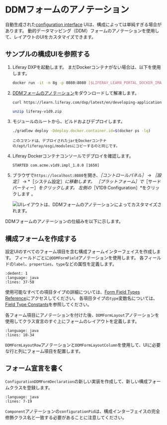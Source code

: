 # DDMフォームのアノテーション

自動生成された[configuration interface](./setting-and-accessing-configurations.html#creating-the-configuration-interface) UIは、構成によっては単純すぎる場合があります。  動的データマッピング（DDM）フォームのアノテーションを使用して、レイアウトのUIをカスタマイズできます。

## サンプルの構成UIを参照する

1. Liferay DXPを起動します。 まだDockerコンテナがない場合は、以下を使用します。

    ```bash
    docker run -it -m 8g -p 8080:8080 [$LIFERAY_LEARN_PORTAL_DOCKER_IMAGE$]
    ```

1. [DDMフォームのアノテーション](./liferay-v1d9.zip)をダウンロードして解凍します。

    ```bash
    curl https://learn.liferay.com/dxp/latest/en/developing-applications/core-frameworks/configuration-framework/liferay-v3d9.zip -O
    ```

    ```bash
    unzip liferay-v1d9.zip
    ```

1. モジュールのルートから、ビルドおよびデプロイします。

    ```bash
    ./gradlew deploy -Ddeploy.docker.container.id=$(docker ps -lq)
    ```

    ```{note}
    このコマンドは、デプロイされたjarをDockerコンテナの/opt/liferay/osgi/modulesにコピーするのと同じです。
    ```

1. Liferay Dockerコンテナコンソールでデプロイを確認します。

    ```
    STARTED com.acme.v1d9.impl_1.0.0 [1650]
    ```

1. ブラウザで`https://localhost:8080`を開き、*［コントロールパネル］* &rarr; *［設定］* &rarr; *［システム設定］*に移動します。 ［プラットフォーム］で*［サードパーティー］*をクリックします。 左側の*［V1D9 Configuration］*をクリックします 。

    ![UIレイアウトは、DDMフォームのアノテーションによってカスタマイズされます。](./ddm-form-annotations/images/01.png)

DDMフォームのアノテーションの仕組みを以下に示します。

## 構成フォームを作成する

設定UIのすべてのフォーム項目を含む構成フォームインターフェイスを作成します。 フィールドごとに`@DDMFormField`アノテーションを使用します。 各フィールドの`label`、`properties`、`type`などの属性を定義します。

```{literalinclude} ./ddm-form-annotations/resources/liferay-v1d9.zip/v1d9-impl/src/main/java/com/acme/v1d9/internal/configuration/admin/definition/V1D9ConfigurationForm.java
:dedent: 1
:language: java
:lines: 37-58
```

使用可能なすべての項目タイプの詳細については、[Form Field Types Reference](../../../process-automation/forms/creating-and-managing-forms/forms-field-types-reference.md)にアクセスしてください。 各項目タイプの`type`変数名については、[Field Type Constants](https://github.com/liferay/liferay-portal/blob/master/modules/apps/dynamic-data-mapping/dynamic-data-mapping-form-field-type-api/src/main/java/com/liferay/dynamic/data/mapping/form/field/type/constants/DDMFormFieldTypeConstants.java)を参照してください。

各フォーム項目にアノテーションを付けた後、`DDMFormLayout`アノテーションを使用してクラス宣言のすぐ上にフォームのレイアウトを定義します。

```{literalinclude} ./ddm-form-annotations/resources/liferay-v1d9.zip/v1d9-impl/src/main/java/com/acme/v1d9/internal/configuration/admin/definition/V1D9ConfigurationForm.java
:language: java
:lines: 10-34
```

`DDMFormLayoutRow`アノテーションと`DDMFormLayoutColumn`を使用して、UIに必要な行と列にフォーム項目を配置します。

## フォーム宣言を書く

`ConfigurationDDMFormDeclaration`の新しい実装を作成して、新しい構成フォームクラスを登録します。

```{literalinclude} ./ddm-form-annotations/resources/liferay-v1d9.zip/v1d9-impl/src/main/java/com/acme/v1d9/internal/configuration/admin/definition/V1D9ConfigurationDDMFormDeclaration.java
:language: java
:lines: 7-19
```

`Component`アノテーションの`configurationPid`は、構成インターフェイスの完全修飾クラス名と一致する必要があることに注意してください。
